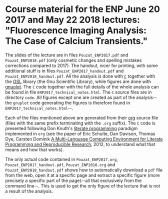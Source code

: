 # Course material for the ENP June 20 2017 and May 22 2018 lectures: "Fluorescence Imaging Analysis: The Case of Calcium Transients."

The slides of the lecture are in files `Pouzat_ENP2017.pdf` and `Pouzat_ENP2018.pdf` (only cosmetic changes and spelling mistakes corrections compared to 2017). The handout, nicer for printing, with some additional stuff is in files `Pouzat_ENP2017_handout.pdf` and `Pouzat_ENP2018_handout.pdf`. All the analysis is done with [`C`](https://en.wikipedia.org/wiki/C_(programming_language)) together with the [GSL](https://www.gnu.org/software/gsl/) library (the Gnu Scientific Library), while figures are done with [gnuplot](http://gnuplot.info/). The `C` code together with the full details of the whole analysis can be found in file `ENP2017_technical_notes.html`. The `C` source files are in directory `code`. All figures except one are created as part of the analysis--the `gnuplot` code generating the figures is therefore found in `ENP2017_technical_notes.html`--.

Each of the files mentioned above are generated from their [org](http://orgmode.org/) source file (files with the same prefix terminating with the `.org` suffix). The `C` code is presented following Don Knuth's [literate programming](https://en.wikipedia.org/wiki/Literate_programming) paradigm implemented in `org` (see the paper of Eric Schulte, Dan Davison, Thomas Dye, Carsten Dominik [A Multi-Language Computing Environment for Literate Programming and Reproducible Research](https://www.jstatsoft.org/article/view/v046i03), 2012, to understand what that means and how that works).

The only actual code contained in `Pouzat_ENP2017.org`, `Pouzat_ENP2017_handout.pdf`, `Pouzat_ENP2018.org` and `Pouzat_ENP2018_handout.pdf` shows how to automatically download a `pdf` file from the web, open it at a specific page and extract a specific figure (more precisely a specific part of the page)--all that exclusively from the command line--. This is used to get the only figure of the lecture that is not a result of the analysis.
